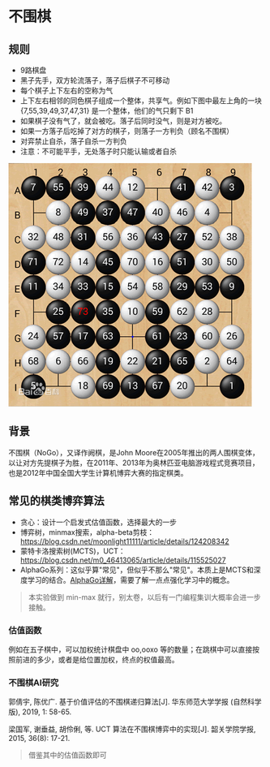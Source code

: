 # 不围棋

## 规则

- 9路棋盘
- 黑子先手，双方轮流落子，落子后棋子不可移动
- 每个棋子上下左右的空称为气
- 上下左右相邻的同色棋子组成一个整体，共享气。例如下图中最左上角的一块 {7,55,39,49,37,47,31} 是一个整体，他们的气只剩下 B1
- 如果棋子没有气了，就会被吃。落子后同时没气，则是对方被吃。
- 如果一方落子后吃掉了对方的棋子，则落子一方判负（顾名不围棋）
- 对弈禁止自杀，落子自杀一方判负
- 注意：不可能平手，无处落子时只能认输或者自杀

![](imgs/nogo.png)

## 背景

不围棋（NoGo），又译作阙棋，是John Moore在2005年推出的两人围棋变体，以让对方先提棋子为胜，在2011年、2013年为奥林匹亚电脑游戏程式竞赛项目，也是2012年中国全国大学生计算机博弈大赛的指定棋类。

## 常见的棋类博弈算法

- 贪心：设计一个启发式估值函数，选择最大的一步
- 博弈树，minmax搜索，alpha-beta剪枝：https://blog.csdn.net/moonlight11111/article/details/124208342
- 蒙特卡洛搜索树(MCTS)，UCT：https://blog.csdn.net/m0_46413065/article/details/115525027
- AlphaGo系列：这似乎算"常见"，但似乎不那么"常见"。本质上是MCTS和深度学习的结合。[AlphaGo详解](https://zhuanlan.zhihu.com/p/423253822)，需要了解一点点强化学习中的概念。

> 本实验做到 min-max 就行，别太卷，以后有一门编程集训大概率会进一步接触。

### 估值函数

例如在五子棋中，可以加权统计棋盘中 oo,ooxo 等的数量；在跳棋中可以直接按照前进的多少，或者是给位置加权，终点的权值最高。

### 不围棋AI研究

郭倩宇, 陈优广. 基于价值评估的不围棋递归算法[J]. 华东师范大学学报 (自然科学版), 2019, 1: 58-65.

梁国军, 谢垂益, 胡伶俐, 等. UCT 算法在不围棋博弈中的实现[J]. 韶关学院学报, 2015, 36(8): 17-21.

> 借鉴其中的估值函数即可
